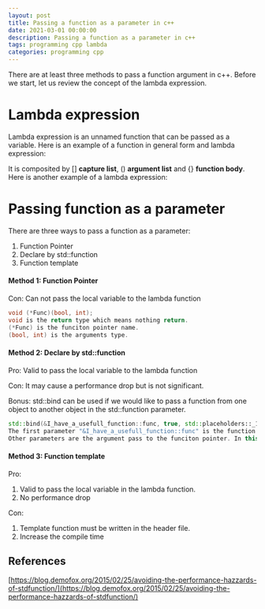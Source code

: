 ```yaml
---
layout: post
title: Passing a function as a parameter in c++
date: 2021-03-01 00:00:00
description: Passing a function as a parameter in c++
tags: programming cpp lambda
categories: programming cpp
---
```


There are at least three methods to pass a function argument in c++. Before we start, let us review the concept of the lambda expression.

# Lambda expression

Lambda expression is an unnamed function that can be passed as a variable. Here is an example of a function in general form and lambda expression:

<script src="https://gist.github.com/kcwongjoe/3dceeb41975bebb0010a56bfae23cf3a.js"></script>

It is composited by [] **capture list**, () **argument list** and {} **function body**. Here is another example of a lambda expression:

<script src="https://gist.github.com/kcwongjoe/47eeb923653deeccbc869c2d16c45e03.js"></script>

# Passing function as a parameter

There are three ways to pass a function as a parameter:

1. Function Pointer
2. Declare by std::function
3. Function template

#### Method 1: Function Pointer

Con: Can not pass the local variable to the lambda function

<script src="https://gist.github.com/kcwongjoe/32c682e535b35787743c166fad1944de.js"></script>

```c++
void (*Func)(bool, int);
void is the return type which means nothing return.
(*Func) is the funciton pointer name.
(bool, int) is the arguments type.
```

#### Method 2: Declare by std::function

Pro: Valid to pass the local variable to the lambda function

Con: It may cause a performance drop but is not significant.

<script src="https://gist.github.com/kcwongjoe/2a5c1b3e18257084478898cadbb92130.js"></script>

Bonus: std::bind can be used if we would like to pass a function from one object to another object in the std::function parameter.

<script src="https://gist.github.com/kcwongjoe/0c4550ddc0aa6dd8fb9b43946d19ecc2.js"></script>

```c++
std::bind(&I_have_a_usefull_function::func, true, std::placeholders::_1)
The first parameter "&I_have_a_usefull_function::func" is the function pointer you want to pass.
Other parameters are the argument pass to the funciton pointer. In this example, "this" is passed to inside the function body. In this example, the first argument is fixed as true. The second argument and third are set as placeholders 1 and 2 which can be input later.
```

#### Method 3: Function template

Pro:
1. Valid to pass the local variable in the lambda function.
2. No performance drop

Con:

1. Template function must be written in the header file.
2. Increase the compile time

<script src="https://gist.github.com/kcwongjoe/68221bde5b3c2ac6429e14a5f33dc8c3.js"></script>

## References

[https://blog.demofox.org/2015/02/25/avoiding-the-performance-hazzards-of-stdfunction/](https://blog.demofox.org/2015/02/25/avoiding-the-performance-hazzards-of-stdfunction/)